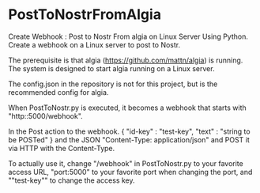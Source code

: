 # PostToNostrFromAlgia
 Create Webhook : Post to Nostr From algia on Linux Server
Using Python.
Create a webhook on a Linux server to post to Nostr.

The prerequisite is that algia (https://github.com/mattn/algia) is running.
The system is designed to start algia running on a Linux server.

The config.json in the repository is not for this project, but is the recommended config for algia.

When PostToNostr.py is executed, it becomes a webhook that starts with "http:<yourdomain>:5000/webhook".

In the Post action to the webhook.
{ "id-key" : "test-key", "text" : "string to be POSTed" }
and the JSON
"Content-Type: application/json" and POST it via HTTP with the Content-Type.

To actually use it, change "/webhook" in PostToNostr.py to your favorite access URL, "port:5000" to your favorite port when changing the port, and ""test-key"" to change the access key.